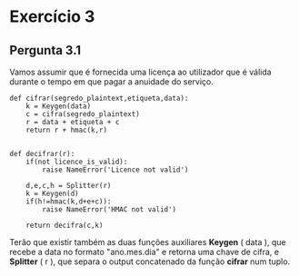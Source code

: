 # Exercício 3

## Pergunta 3.1
Vamos assumir que é fornecida uma licença ao utilizador que é válida durante o tempo em que pagar a anuidade do serviço.
```
def cifrar(segredo_plaintext,etiqueta,data):
	k = Keygen(data)
	c = cifra(segredo_plaintext)
	r = data + etiqueta + c
	return r + hmac(k,r)


def decifrar(r):
	if(not licence_is_valid):
		raise NameError('Licence not valid')
	
	d,e,c,h = Splitter(r)
	k = Keygen(d)
	if(h!=hmac(k,d+e+c)):
		raise NameError('HMAC not valid')
	
	return decifra(c,k)
```

Terão que existir também as duas funções auxiliares **Keygen** ( data ), que recebe a data no formato "ano.mes.dia" e retorna uma chave de cifra, e **Splitter** ( r ), que separa o output concatenado da função **cifrar** num tuplo.
